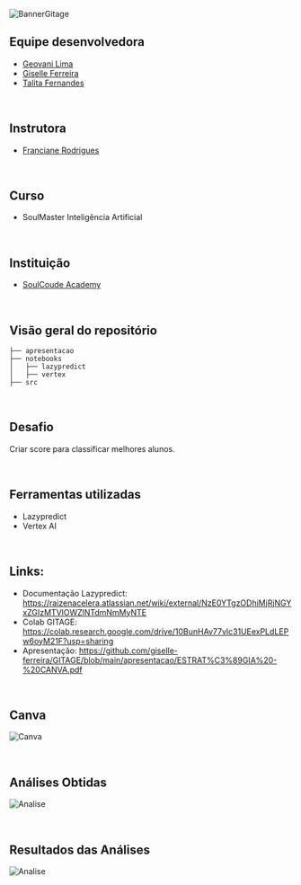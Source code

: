 ![BannerGitage](https://i.postimg.cc/59QFWwrS/image.png)

## Equipe desenvolvedora
*  [Geovani Lima](https://www.linkedin.com/in/geovani-lima-bas%C3%ADlio-83598a142/)
*  [Giselle Ferreira](https://github.com/giselle-ferreira)
*  [Talita Fernandes](https://github.com/TalitaDevsPuc)

<br/>

## Instrutora
*  [Franciane Rodrigues](https://github.com/francianerod)

<br/>

## Curso
*  SoulMaster Inteligência Artificial

<br/>

## Instituição
*  [SoulCoude Academy](https://soulcode.com/)

<br/>

## Visão geral do repositório

```
├── apresentacao
├── notebooks
│   ├── lazypredict
│   ├── vertex
├── src
```

<br/>

## Desafio
Criar score para classificar melhores alunos.

<br/>

## Ferramentas utilizadas
*  Lazypredict
*  Vertex AI
  
<br/>

## Links:
*  Documentação Lazypredict: https://raizenacelera.atlassian.net/wiki/external/NzE0YTgzODhiMjRjNGYxZGIzMTVlOWZlNTdmNmMyNTE
*  Colab GITAGE: https://colab.research.google.com/drive/10BunHAv77vlc31UEexPLdLEPw6oyM21F?usp=sharing
*  Apresentação: https://github.com/giselle-ferreira/GITAGE/blob/main/apresentacao/ESTRAT%C3%89GIA%20-%20CANVA.pdf

  <br/>

## Canva

![Canva](https://i.postimg.cc/4y7rphKX/image.png)

<br/>

## Análises Obtidas

![Analise](https://i.postimg.cc/rmbZHSPP/image.png)

<br/>

## Resultados das Análises

![Analise](https://i.postimg.cc/4xcDCNk3/image.png)
